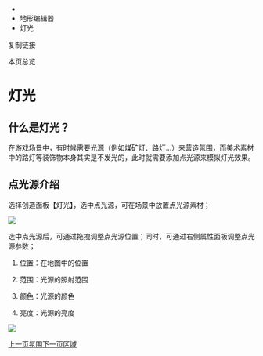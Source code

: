   * [](/)
  * 地形编辑器
  * 灯光

复制链接

本页总览

# 灯光

## 什么是灯光？[​](/Manual/SceneEditor/灯光#什么是灯光 "什么是灯光？的��直接链接")

在游戏场景中，有时候需要光源（例如煤矿灯、路灯...）来营造氛围，而美术素材中的路灯等装饰物本身其实是不发光的，此时就需要添加点光源来模拟灯光效果。

## 点光源介绍[​](/Manual/SceneEditor/灯光#点光源介绍 "点光源介绍的直接链接")

选择创造面板【灯光】，选中点光源，可在场景中放置点光源素材；

![](/assets/images/放置点光源-6a5069da401198384a86ad56744d1f84.png)

选中点光源后，可通过拖拽调整点光源位置；同时，可通过右侧属性面板调整点光源参数；

  1. 位置：在地图中的位置

  2. 范围：光源的照射范围

  3. 颜色：光源的颜色

  4. 亮度：光源的亮度

![](/assets/images/点光源调整-97ec42f12ed8996518e3133ffb6bc2ce.png)

[上一页氛围](/Manual/SceneEditor/LightGroup)[下一页区域](/Manual/SceneEditor/区域)


